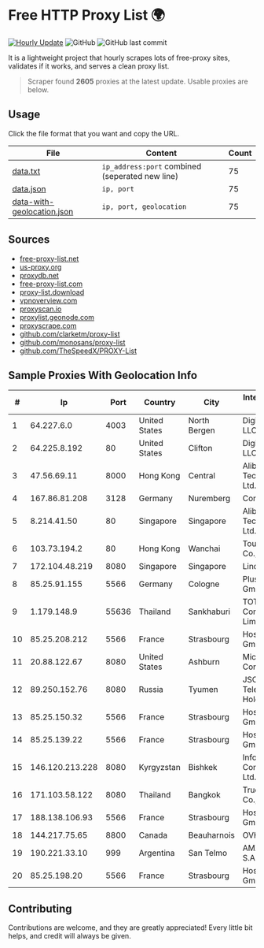 
# Free HTTP Proxy List 🌍

[![Hourly Update](https://github.com/mertguvencli/http-proxy-list/actions/workflows/main.yml/badge.svg?branch=main)](https://github.com/mertguvencli/http-proxy-list/actions/workflows/main.yml)
![GitHub](https://img.shields.io/github/license/mertguvencli/http-proxy-list)
![GitHub last commit](https://img.shields.io/github/last-commit/mertguvencli/http-proxy-list)

It is a lightweight project that hourly scrapes lots of free-proxy sites, validates if it works, and serves a clean proxy list.


> Scraper found **2605** proxies at the latest update. Usable proxies are below.

## Usage

Click the file format that you want and copy the URL.


|File|Content|Count|
|----|-------|-----|
|[data.txt](https://raw.githubusercontent.com/mertguvencli/http-proxy-list/main/proxy-list/data.txt)|`ip_address:port` combined (seperated new line)|75|
|[data.json](https://raw.githubusercontent.com/mertguvencli/http-proxy-list/main/proxy-list/data.json)|`ip, port`|75|
|[data-with-geolocation.json](https://raw.githubusercontent.com/mertguvencli/http-proxy-list/main/proxy-list/data-with-geolocation.json)|`ip, port, geolocation`|75|

## Sources

* [free-proxy-list.net](https://free-proxy-list.net)
* [us-proxy.org](https://www.us-proxy.org)
* [proxydb.net](http://proxydb.net)
* [free-proxy-list.com](https://free-proxy-list.com/?page=&port=&type%5B%5D=http&type%5B%5D=https&up_time=0&search=Search)
* [proxy-list.download](https://www.proxy-list.download/HTTP)
* [vpnoverview.com](https://vpnoverview.com/privacy/anonymous-browsing/free-proxy-servers)
* [proxyscan.io](https://www.proxyscan.io)
* [proxylist.geonode.com](https://proxylist.geonode.com/api/proxy-list?limit=300&page=1&sort_by=lastChecked&sort_type=desc&protocols=http,https)
* [proxyscrape.com](https://api.proxyscrape.com/v2/?request=displayproxies&protocol=http&timeout=10000&country=all&ssl=all&anonymity=all)
* [github.com/clarketm/proxy-list](https://raw.githubusercontent.com/clarketm/proxy-list/master/proxy-list-raw.txt)
* [github.com/monosans/proxy-list](https://raw.githubusercontent.com/monosans/proxy-list/main/proxies/http.txt)
* [github.com/TheSpeedX/PROXY-List](https://raw.githubusercontent.com/TheSpeedX/PROXY-List/master/http.txt)


## Sample Proxies With Geolocation Info

|#|Ip|Port|Country|City|Internet Service Provider|
|-|--|----|-------|----|-------------------------|
|1|64.227.6.0|4003|United States|North Bergen|DigitalOcean, LLC|
|2|64.225.8.192|80|United States|Clifton|DigitalOcean, LLC|
|3|47.56.69.11|8000|Hong Kong|Central|Alibaba (US) Technology Co., Ltd.|
|4|167.86.81.208|3128|Germany|Nuremberg|Contabo GmbH|
|5|8.214.41.50|80|Singapore|Singapore|Alibaba (US) Technology Co., Ltd.|
|6|103.73.194.2|80|Hong Kong|Wanchai|TouchPal HK Co., Limited|
|7|172.104.48.219|8080|Singapore|Singapore|Linode, LLC|
|8|85.25.91.155|5566|Germany|Cologne|PlusServer GmbH|
|9|1.179.148.9|55636|Thailand|Sankhaburi|TOT Public Company Limited|
|10|85.25.208.212|5566|France|Strasbourg|Host Europe GmbH|
|11|20.88.122.67|8080|United States|Ashburn|Microsoft Corporation|
|12|89.250.152.76|8080|Russia|Tyumen|JSC "ER-Telecom Holding"|
|13|85.25.150.32|5566|France|Strasbourg|Host Europe GmbH|
|14|85.25.139.22|5566|France|Strasbourg|Host Europe GmbH|
|15|146.120.213.228|8080|Kyrgyzstan|Bishkek|Inform Communications Ltd.|
|16|171.103.58.122|8080|Thailand|Bangkok|True Internet Co., Ltd.|
|17|188.138.106.93|5566|France|Strasbourg|Host Europe GmbH|
|18|144.217.75.65|8800|Canada|Beauharnois|OVH SAS|
|19|190.221.33.10|999|Argentina|San Telmo|AMX Argentina S.A.|
|20|85.25.198.20|5566|France|Strasbourg|Host Europe GmbH|



## Contributing

Contributions are welcome, and they are greatly appreciated! Every
little bit helps, and credit will always be given.

